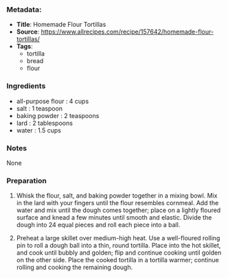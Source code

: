 ### Metadata:
* **Title**: Homemade Flour Tortillas
* **Source**: https://www.allrecipes.com/recipe/157642/homemade-flour-tortillas/
* **Tags**:
	- tortilla
	- bread
	- flour

### Ingredients
- all-purpose flour : 4 cups
- salt : 1 teaspoon
- baking powder : 2 teaspoons
- lard : 2 tablespoons
- water : 1.5 cups   

### Notes
None

### Preparation
1. Whisk the flour, salt, and baking powder together in a mixing bowl. Mix in the lard with your fingers until the flour resembles cornmeal. Add the water and mix until the dough comes together; place on a lightly floured surface and knead a few minutes until smooth and elastic. Divide the dough into 24 equal pieces and roll each piece into a ball.

2. Preheat a large skillet over medium-high heat. Use a well-floured rolling pin to roll a dough ball into a thin, round tortilla. Place into the hot skillet, and cook until bubbly and golden; flip and continue cooking until golden on the other side. Place the cooked tortilla in a tortilla warmer; continue rolling and cooking the remaining dough.
